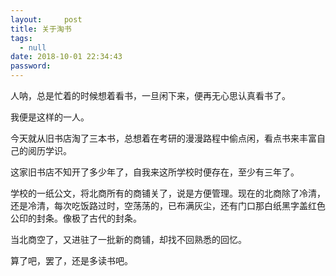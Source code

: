 ```yaml
---
layout:     post
title: 关于淘书
tags:
  - null
date: 2018-10-01 22:34:43
password:
---
```


人呐，总是忙着的时候想着看书，一旦闲下来，便再无心思认真看书了。

<!--more-->

我便是这样的一人。

今天就从旧书店淘了三本书，总想着在考研的漫漫路程中偷点闲，看点书来丰富自己的阅历学识。

这家旧书店不知开了多少年了，自我来这所学校时便存在，至少有三年了。

学校的一纸公文，将北商所有的商铺关了，说是方便管理。现在的北商除了冷清，还是冷清，每次吃饭路过时，空荡荡的，已布满灰尘，还有门口那白纸黑字盖红色公印的封条。像极了古代的封条。

当北商空了，又进驻了一批新的商铺，却找不回熟悉的回忆。

算了吧，罢了，还是多读书吧。

